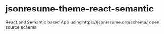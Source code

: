# jsonresume-theme-react-semantic
React and Semantic based App using https://jsonresume.org/schema/ open source schema
